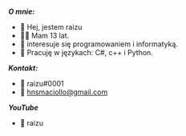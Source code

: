 ***O mnie:***
- 👋 Hej, jestem raizu
- 💁‍♂️ Mam 13 lat. 
- 👀 interesuje się programowaniem i informatyką.
- 🌱 Pracuję w językach: C#, c++ i Python.

***Kontakt:***
- 💎 raizu#0001
- 📧 hnsmaciollo@gmail.com

***YouTube***
- 🎥 raizu 




